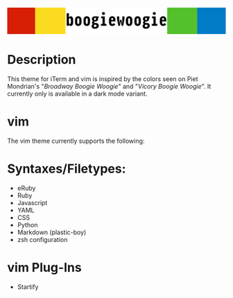![boogiewoogie](/media/boogiewoogieheader.png)

# Description
This theme for iTerm and vim is inspired by the colors seen on Piet Mondrian's "*Broadway Boogie Woogie*" and "*Vicory Boogie Woogie*". It
currently only is available in a dark mode variant. 

# vim
The vim theme currently supports the following:

# Syntaxes/Filetypes:
* eRuby
* Ruby
* Javascript
* YAML
* CSS
* Python
* Markdown (plastic-boy)
* zsh configuration

# vim Plug-Ins
* Startify
